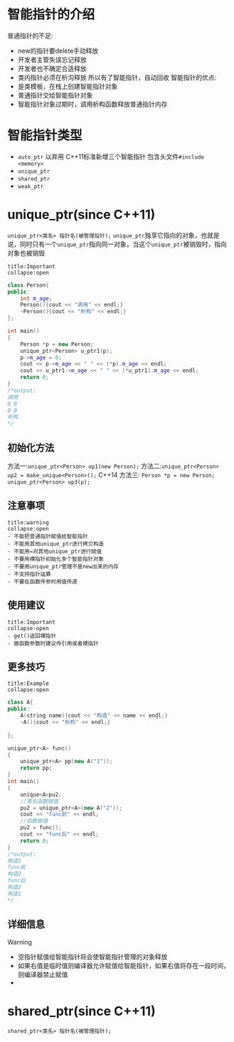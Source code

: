 # 智能指针的介绍
普通指针的不足:
- new的指针要delete手动释放
- 开发者主管失误忘记释放
- 开发者也不确定合适释放
- 类内指针必须在析沟释放
所以有了智能指针，自动回收
智能指针的优点:
- 是类模板，在栈上创建智能指针对象
- 普通指针交给智能指针对象
- 智能指针对象过期时，调用析构函数释放普通指针内存

# 智能指针类型
- `auto_ptr` 以弃用
C++11标准新增三个智能指针
包含头文件`#include <memory>`
- `unique_ptr`
- `shared_ptr`
- `weak_ptr`

# unique_ptr(since C++11)
`unique_ptr<类名> 指针名(被管理指针);`
`unique_ptr`独享它指向的对象，也就是说，同时只有一个`unique_ptr`指向同一对象，当这个`unique_ptr`被销毁时，指向对象也被销毁
```ad-important
title:Important
collapse:open
```
```cpp
class Person{
public:
    int m_age;
    Person(){cout << "调用" << endl;}
    ~Person(){cout << "析构" << endl;}
};

int main()
{
    Person *p = new Person;
    unique_ptr<Person> u_ptr1(p);
    p->m_age = 0;
    cout << p->m_age << " " << (*p).m_age << endl;
    cout << u_ptr1->m_age << " " << (*u_ptr1).m_age << endl;
    return 0;
}
/*output:
调用
0 0
0 0
析构
*/
```

## 初始化方法
方法一:`unique_ptr<Person> up1(new Person);`
方法二:`unique_ptr<Person> up2 = make_unique<Person>();` C++14
方法三:
`Person *p = new Person;`
`unique_ptr<Person> up3(p);`

## 注意事项
```ad-warning
title:warning
collapse:open
- 不能把普通指针赋值给智能指针
- 不能用其他unique_ptr进行拷贝构造
- 不能用=对其他unique_ptr进行赋值
- 不要用裸指针初始化多个智能指针对象
- 不要用unique_ptr管理不是new出来的内存
- 不支持指针运算
- 不要在函数传参时用值传递
```

## 使用建议
```ad-important
title:Important
collapse:open
- get()返回裸指针
- 做函数参数时建议传引用或者裸指针
```

## 更多技巧
```ad-example
title:Example
collapse:open
```
```cpp
class A{
public:
    A(string name){cout << "构造" << name << endl;}
    ~A(){cout << "析构" << endl;}
    
};

unique_ptr<A> func()
{
    unique_ptr<A> pp(new A("1"));
    return pp;
}
int main()
{
    unique<A>pu2;
    //匿名函数赋值
    pu2 = unique_ptr<A>(new A("2"));
    cout << "func前" << endl;
    //函数赋值
    pu2 = func();
    cout << "func后" << endl;
    return 0;
}
/*output:
构造1
func前
构造2
func后
构造2
构造1
*/
```

## 详细信息
> [!warning] 
> - 空指针赋值给智能指针将会使智能指针管理的对象释放
> - 如果右值是临时值则编译器允许赋值给智能指针，如果右值将存在一段时间，则编译器禁止赋值
> - 

# shared_ptr(since C++11)
`shared_ptr<类名> 指针名(被管理指针);`

